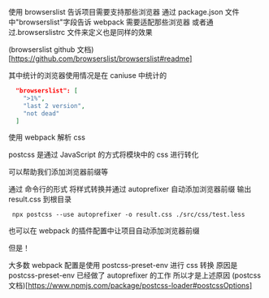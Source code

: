 使用 browserslist 告诉项目需要支持那些浏览器
通过 package.json 文件中"browserslist"字段告诉 webpack 需要适配那些浏览器
或者通过.browserslistrc 文件来定义也是同样的效果

(browserslist github 文档)[https://github.com/browserslist/browserslist#readme]

其中统计的浏览器使用情况是在 caniuse 中统计的

```json
  "browserslist": [
    ">1%",
    "last 2 version",
    "not dead"
  ]
```

使用 webpack 解析 css

postcss 是通过 JavaScript 的方式将模块中的 css 进行转化

可以帮助我们添加浏览器前缀等

通过 命令行的形式 将样式转换并通过 autoprefixer 自动添加浏览器前缀 输出 result.css 到根目录

```shell
 npx postcss --use autoprefixer -o result.css ./src/css/test.less
```

也可以在 webpack 的插件配置中让项目自动添加浏览器前缀

但是！

大多数 webpack 配置是使用 postcss-preset-env 进行 css 转换
原因是 postcss-preset-env 已经做了 autoprefixer 的工作 所以才是上述原因
(postcss 文档)[https://www.npmjs.com/package/postcss-loader#postcssOptions]
